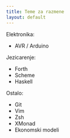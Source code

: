 ```yaml
---
title: Teme za razmene
layout: default
---
```


Elektronika:
* AVR / Arduino

Jezicarenje:
* Forth
* Scheme
* Haskell

Ostalo:
* Git
* Vim
* Zsh
* XMonad
* Ekonomski modeli

